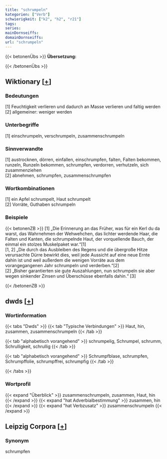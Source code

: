 ```yaml
---
title: "schrumpeln"
kategorien: ["Verb"]
schwierigkeit: ["k2", "h2", "r21"]
tags:
series:
mainDornseiffs:
domainDornseiffs:
url: "schrumpeln"
---
```


{{< betonenÜbs >}}
**Übersetzung:**  
  
{{< /betonenÜbs >}}

## Wiktionary [[+](https://de.wiktionary.org/wiki/schrumpeln)]

### Bedeutungen
[1] Feuchtigkeit verlieren und dadurch an Masse verlieren und faltig werden  
[2] allgemeiner: weniger werden  

### Unterbegriffe
[1] einschrumpeln, verschrumpeln, zusammenschrumpeln  

### Sinnverwandte
[1] austrocknen, dörren, einfallen, einschrumpfen, falten, Falten bekommen, runzeln, Runzeln bekommen, schrumpfen, verdorren, verhutzeln, sich zusammenziehen  
[2] abnehmen, schrumpfen, zusammenschrumpfen  

### Wortkombinationen
[1] ein Apfel schrumpelt, Haut schrumpelt  
[2] Vorräte, Guthaben schrumpeln  

### Beispiele
{{< betonenZB >}}
[1] „Die Erinnerung an das Früher, was für ein Kerl du da warst, das Wahrnehmen der Wehwehchen, das lichter werdende Haar, die Falten und Kanten, die schrumpelnde Haut, der vorquellende Bauch, der einmal ein stolzes Muskelpaket war.“[1]  
[1, 2] „Die durch das Ausbleiben des Regens und die übergroße Hitze verursachte Dürre bewirkt dies, weil jede Aussicht auf eine neue Ernte dahin ist und weil außerdem die wenigen Vorräte aus dem vorangegangenen Jahr schrumpeln und verderben.“[2]  
[2] „Bisher garantierten sie gute Auszahlungen, nun schrumpeln sie aber wegen sinkender Zinsen und Überschüsse ebenfalls dahin.“ [3]  

{{< /betonenZB >}}


## dwds [[+](https://www.dwds.de/wb/schrumpeln)]

### Wortinformation
{{< tabs "Dwds" >}}
{{< tab "Typische Verbindungen" >}}
Haut, hin, zusammen, zusammenschrumpeln
{{< /tab >}}

{{< tab "alphabetisch vorangehend" >}}
schrumpelig, Schrumpel, schrumm, Schrulligkeit, schrullig
{{< /tab >}}

{{< tab "alphabetisch vorangehend" >}}
Schrumpfblase, schrumpfen, Schrumpffolie, schrumpffrei, schrumpfig
{{< /tab >}}

{{< /tabs >}}

### Wortprofil
{{< expand "Überblick" >}} zusammenschrumpeln, zusammen, Haut, hin {{< /expand >}}
{{< expand "hat Adverbialbestimmung" >}} zusammen, hin {{< /expand >}}
{{< expand "hat Verbzusatz" >}} zusammenschrumpeln {{< /expand >}}

## Leipzig Corpora [[+](https://corpora.uni-leipzig.de/en/res?word=schrumpeln&corpusId=deu_newscrawl-public_2018)]


### Synonym
schrumpfen

